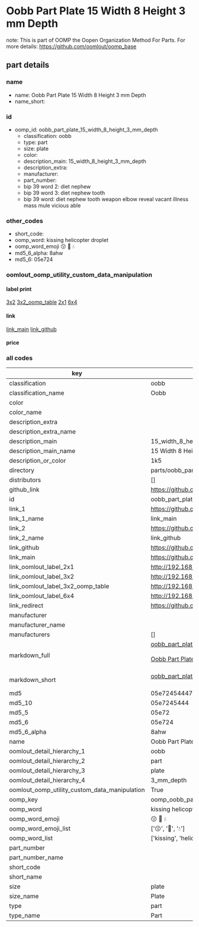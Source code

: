 # Oobb Part Plate 15 Width 8 Height 3 mm Depth  

note: This is part of OOMP the Oopen Organization Method For Parts. For more details: https://github.com/oomlout/oomp_base

##  part details
  







### name
* name: Oobb Part Plate 15 Width 8 Height 3 mm Depth
* name_short: 
### id
* oomp_id: oobb_part_plate_15_width_8_height_3_mm_depth
  * classification: oobb
  * type: part
  * size: plate
  * color: 
  * description_main: 15_width_8_height_3_mm_depth
  * description_extra: 
  * manufacturer: 
  * part_number: 
  * bip 39 word 2: diet nephew
  * bip 39 word 3: diet nephew tooth
  * bip 39 word: diet nephew tooth weapon elbow reveal vacant illness mass mule vicious able

### other_codes
* short_code: 
* oomp_word: kissing helicopter droplet
* oomp_word_emoji :kissing: :helicopter: :droplet:
* md5_6_alpha: 8ahw
* md5_6: 05e724






### oomlout_oomp_utility_custom_data_manipulation
#### label print
[3x2](http://192.168.1.245:1112/?label=oomp%208ahw)
[3x2_oomp_table](http://192.168.1.108:1112/?label=oomp%208ahw)
[2x1](http://192.168.1.242:1112/?label=oomp%208ahw)
[6x4](http://192.168.1.55:1112/?label=oomp%208ahw)    

#### link

[link_main](https://github.com/oomlout/oomlout_oomp_version_1_messy/tree/main/parts/oobb_part_plate_15_width_8_height_3_mm_depth) [link_github](https://github.com/oomlout/oomlout_oomp_version_1_messy/tree/main/parts/oobb_part_plate_15_width_8_height_3_mm_depth)                             

#### price







### all codes 
| key | value |  
| --- | --- |  
| classification | oobb |  
| classification_name | Oobb |  
| color |  |  
| color_name |  |  
| description_extra |  |  
| description_extra_name |  |  
| description_main | 15_width_8_height_3_mm_depth |  
| description_main_name | 15 Width 8 Height 3 mm Depth |  
| description_or_color | 1k5 |  
| directory | parts/oobb_part_plate_15_width_8_height_3_mm_depth |  
| distributors | [] |  
| github_link | https://github.com/oomlout/oomlout_oomp_part_src/tree/main/parts/oobb_part_plate_15_width_8_height_3_mm_depth |  
| id | oobb_part_plate_15_width_8_height_3_mm_depth |  
| link_1 | https://github.com/oomlout/oomlout_oomp_version_1_messy/tree/main/parts/oobb_part_plate_15_width_8_height_3_mm_depth |  
| link_1_name | link_main |  
| link_2 | https://github.com/oomlout/oomlout_oomp_version_1_messy/tree/main/parts/oobb_part_plate_15_width_8_height_3_mm_depth |  
| link_2_name | link_github |  
| link_github | https://github.com/oomlout/oomlout_oomp_version_1_messy/tree/main/parts/oobb_part_plate_15_width_8_height_3_mm_depth |  
| link_main | https://github.com/oomlout/oomlout_oomp_version_1_messy/tree/main/parts/oobb_part_plate_15_width_8_height_3_mm_depth |  
| link_oomlout_label_2x1 | http://192.168.1.242:1112/?label=oomp%208ahw |  
| link_oomlout_label_3x2 | http://192.168.1.245:1112/?label=oomp%208ahw |  
| link_oomlout_label_3x2_oomp_table | http://192.168.1.108:1112/?label=oomp%208ahw |  
| link_oomlout_label_6x4 | http://192.168.1.55:1112/?label=oomp%208ahw |  
| link_redirect | https://github.com/oomlout/oomlout_oomp_version_1_messy/tree/main/parts/oobb_part_plate_15_width_8_height_3_mm_depth |  
| manufacturer |  |  
| manufacturer_name |  |  
| manufacturers | [] |  
| markdown_full | [oobb_part_plate_15_width_8_height_3_mm_depth](none)<br>[](none)<br>[Oobb Part Plate 15 Width 8 Height 3 Mm Depth](none)<br><br> |  
| markdown_short | [oobb_part_plate_15_width_8_height_3_mm_depth](none)<br><br> |  
| md5 | 05e7245444713e0ee1a39f85c9a511ed |  
| md5_10 | 05e7245444 |  
| md5_5 | 05e72 |  
| md5_6 | 05e724 |  
| md5_6_alpha | 8ahw |  
| name | Oobb Part Plate 15 Width 8 Height 3 mm Depth |  
| oomlout_detail_hierarchy_1 | oobb |  
| oomlout_detail_hierarchy_2 | part |  
| oomlout_detail_hierarchy_3 | plate |  
| oomlout_detail_hierarchy_4 | 3_mm_depth |  
| oomlout_oomp_utility_custom_data_manipulation | True |  
| oomp_key | oomp_oobb_part_plate_15_width_8_height_3_mm_depth |  
| oomp_word | kissing helicopter droplet |  
| oomp_word_emoji | :kissing: :helicopter: :droplet: |  
| oomp_word_emoji_list | [':kissing:', ':helicopter:', ':droplet:'] |  
| oomp_word_list | ['kissing', 'helicopter', 'droplet'] |  
| part_number |  |  
| part_number_name |  |  
| short_code |  |  
| short_name |  |  
| size | plate |  
| size_name | Plate |  
| type | part |  
| type_name | Part |  
